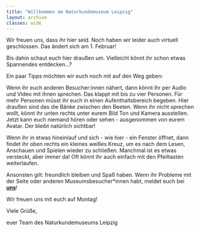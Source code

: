 ```yaml
---
title: "Willkommen am Naturkundemuseum Leipzig"
layout: archive
classes: wide
---
```


Wir freuen uns, dass ihr hier seid. Noch haben wir leider auch virtuell geschlossen. Das ändert sich am 1. Februar!

Bis dahin schaut euch hier draußen um. Vielleicht könnt ihr schon etwas Spannendes entdecken...?


Ein paar Tipps möchten wir euch noch mit auf den Weg geben:

Wenn ihr euch anderen Besucher:innen nähert, dann könnt ihr per Audio und Video mit ihnen sprechen. Das klappt mit bis zu vier Personen. Für mehr Personen müsst ihr euch in einen Aufenthaltsbereich begeben. Hier draußen sind das die Bänke zwischen den Beeten. Wenn ihr nicht sprechen wollt, könnt ihr unten rechts unter eurem Bild Ton und Kamera ausstellen. Jetzt kann euch niemand hören oder sehen - ausgenommen von eurem Avatar. Der bleibt natürlich sichtbar!

Wenn ihr in etwas hineinlauf und sich - wie hier - ein Fenster öffnet, dann findet ihr oben rechts ein kleines weißes Kreuz, um es nach dem Lesen, Anschauen und Spielen wieder zu schließen. Manchmal ist es etwas versteckt, aber immer da! Oft könnt ihr auch einfach mit den Pfeiltasten weiterlaufen.

Ansonsten gilt: freundlich bleiben und Spaß haben. Wenn ihr Probleme mit der Seite oder anderen Museumsbesucher*innen habt, meldet euch bei **[uns](mailto:service.naturkundemuseum@leipzig.de)**!

Wir freuen uns mit euch auf Montag!


Viele Grüße,

euer Team des Naturkundemuseums Leipzig
